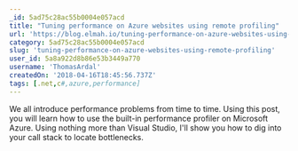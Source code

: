 ```yaml
---
_id: 5ad75c28ac55b0004e057acd
title: "Tuning performance on Azure websites using remote profiling"
url: 'https://blog.elmah.io/tuning-performance-on-azure-websites-using-remote-profiling/'
category: 5ad75c28ac55b0004e057acd
slug: 'tuning-performance-on-azure-websites-using-remote-profiling'
user_id: 5a8a922d8b86e53b3449a770
username: 'ThomasArdal'
createdOn: '2018-04-16T18:45:56.737Z'
tags: [.net,c#,azure,performance]
---
```


We all introduce performance problems from time to time. Using this post, you will learn how to use the built-in performance profiler on Microsoft Azure. Using nothing more than Visual Studio, I&#x27;ll show you how to dig into your call stack to locate bottlenecks.
